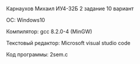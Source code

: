 Карнаухов Михаил ИУ4-32Б 2 задание 10 вариант

ОС: Windows10

Компилятор: gcc 8.2.0-4 (MinGW)

Текстовый редактор: Microsoft visual studio code

Код программы: 2sem.c
